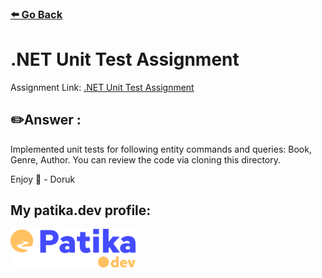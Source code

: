 ### [⬅️ Go Back](../../../README.md)

# .NET Unit Test Assignment

Assignment Link: [.NET Unit Test Assignment](https://app.patika.dev/courses/net-core/17-odev-unit-tests)

## ✏️Answer :

Implemented unit tests for following entity commands and queries: Book, Genre, Author. You can review the code via cloning this directory.

Enjoy 🚀 - Doruk

## My patika.dev profile:

<a href="https://app.patika.dev/kaolin"><img src="../../../assets/newPatikaLogo.svg" width=200/></a>
